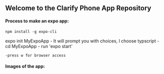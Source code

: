 ## Welcome to the Clarify Phone App Repository

#### Process to make an expo app:
    npm install -g expo-cli

expo init MyExpoApp
    - It will prompt you with choices, I choose typscript
    - cd MyExpoApp
    - run 'expo start'

    -press w for browser access


#### Images of the app:

